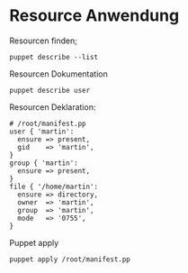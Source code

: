 # Resource Anwendung

Resourcen finden;

    puppet describe --list

Resourcen Dokumentation

    puppet describe user

Resourcen Deklaration:

    # /root/manifest.pp
    user { 'martin':
      ensure => present,
      gid    => 'martin',
    }
    group { 'martin':
      ensure => present,
    }
    file { '/home/martin':
      ensure => directory,
      owner  => 'martin',
      group  => 'martin',
      mode   => '0755',
    }

Puppet apply

    puppet apply /root/manifest.pp

